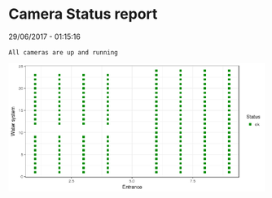 Camera Status report
================
29/06/2017 - 01:15:16

    All cameras are up and running

![](camreport_files/figure-markdown_github/unnamed-chunk-2-1.png)
